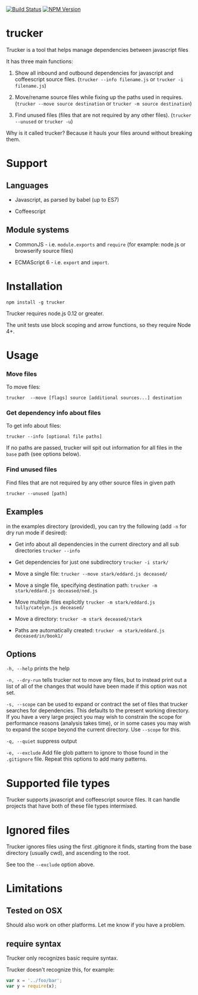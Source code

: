 [![Build Status](https://travis-ci.org/davidmfoley/node-trucker.svg?branch=master)](https://travis-ci.org/davidmfoley/node-trucker)
[![NPM Version](https://img.shields.io/npm/v/trucker.svg)](https://www.npmjs.com/package/trucker)
# trucker

Trucker is a tool that helps manage dependencies between javascript files


It has three main functions:

1. Show all inbound and outbound dependencies for javascript and coffeescript source files. (```trucker --info filename.js``` or ```trucker -i filename.js```)

1. Move/rename source files while fixing up the paths used in requires. (```trucker --move source destination``` or ```trucker -m source destination```)

1. Find unused files (files that are not required by any other files). (```trucker --unused``` or ```trucker -u```)

Why is it called trucker? Because it hauls your files around without breaking them.

# Support

## Languages

* Javascript, as parsed by babel (up to ES7)

* Coffeescript

## Module systems

* CommonJS - i.e. ```module.exports``` and ```require``` (for example: node.js or browserify source files)

* ECMAScript 6 - i.e. ```export``` and ```import```.

# Installation

```npm install -g trucker```

Trucker requires node.js 0.12 or greater.

The unit tests use block scoping and arrow functions, so they require Node 4+.

# Usage

### Move files

To move files:

```trucker  --move [flags] source [additional sources...] destination```

### Get dependency info about files

To get info about files:

```trucker --info [optional file paths]```

If no paths are passed, trucker will spit out information for all files in the `base` path (see options below).

### Find unused files

Find files that are not required by any other source files in given path

```trucker --unused [path]```

## Examples

in the examples directory (provided), you can try the following (add ```-n``` for dry run mode if desired):

- Get info about all dependencies in the current directory and all sub directories
```trucker --info```

- Get dependencies for just one subdirectory
```trucker -i stark/```

- Move a single file:
```trucker --move stark/eddard.js deceased/```

- Move a single file, specifying destination path:
```trucker -m stark/eddard.js deceased/ned.js```

- Move multiple files explicitly
```trucker -m stark/eddard.js tully/catelyn.js deceased/```

- Move a directory:
```trucker -m stark deceased/stark```

- Paths are automatically created:
```trucker -m stark/eddard.js deceased/in/book1/```

## Options
```-h, --help``` prints the help

```-n, --dry-run``` tells trucker not to move any files, but to instead print out a list of all of the changes that would have been made if this option was not set.

```-s, --scope``` can be used to expand or contract the set of files that trucker searches for dependencies. This defaults to the present working directory. If you have a very large project you may wish to constrain the scope for performance reasons (analysis takes time), or in some cases you may wish to expand the scope beyond the current directory. Use ```--scope``` for this.

```-q, --quiet``` suppress output

```-e, --exclude``` Add file glob pattern to ignore to those found in the `.gitignore` file. Repeat this options to add many patterns.

# Supported file types

Trucker supports javascript and coffeescript source files. It can handle projects that have both of these file types intermixed.

# Ignored files

Trucker ignores files using the first .gitignore it finds, starting from the base directory (usually cwd), and ascending to the root.

See too the `--exclude` option above.

# Limitations

## Tested on OSX

Should also work on other platforms. Let me know if you have a problem.

## require syntax

Trucker only recognizes basic require syntax.

Trucker doesn't recognize this, for example:
```javascript
var x = '../foo/bar';
var y = require(x);
```
